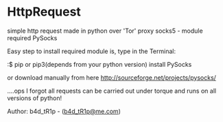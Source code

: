HttpRequest
===========

simple http request made in python
over 'Tor' proxy socks5 - module required PySocks   

Easy step to install required module is, type in the Terminal:

:$ pip or pip3(depends from your python version) install PySocks 

or download manually from here http://sourceforge.net/projects/pysocks/ 

....ops I forgot all requests can be carried out under torque and runs on all versions of python!

Author: b4d_tR1p - (b4d_tR1p@me.com)
